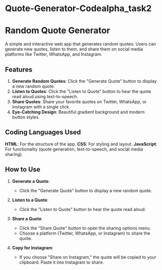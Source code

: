 # Quote-Generator-Codealpha_task2

# Random Quote Generator

A simple and interactive web app that generates random quotes. Users can generate new quotes, listen to them, and share them on social media platforms like Twitter, WhatsApp, and Instagram.

## Features

1. **Generate Random Quotes**: Click the "Generate Quote" button to display a new random quote.
2. **Listen to Quotes**: Click the "Listen to Quote" button to hear the quote read aloud using text-to-speech.
3. **Share Quotes**: Share your favorite quotes on Twitter, WhatsApp, or Instagram with a single click.
4. **Eye-Catching Design**: Beautiful gradient background and modern button styles.

## Coding Languages Used

 **HTML**: For the structure of the app.
 **CSS**: For styling and layout.
 **JavaScript**: For functionality (quote generation, text-to-speech, and social media sharing).

## How to Use

1. **Generate a Quote**:
   - Click the "Generate Quote" button to display a new random quote.

2. **Listen to a Quote**:
   - Click the "Listen to Quote" button to hear the quote read aloud.

3. **Share a Quote**:
   - Click the "Share Quote" button to open the sharing options menu.
   - Choose a platform (Twitter, WhatsApp, or Instagram) to share the quote.

4. **Copy for Instagram**:
   - If you choose "Share on Instagram," the quote will be copied to your clipboard. Paste it into Instagram to share.
